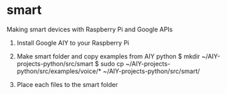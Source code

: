 # smart
Making smart devices with Raspberry Pi and Google APIs

1. Install Google AIY to your Raspberry Pi

2. Make smart folder and copy examples from AIY python
$ mkdir ~/AIY-projects-python/src/smart
$ sudo cp ~/AIY-projects-python/src/examples/voice/* ~/AIY-projects-python/src/smart/

3. Place each files to the smart folder
